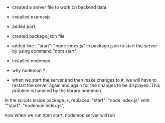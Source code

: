 - created a server file to work on backend data.
- installed expressjs
- added port.
- created package.json file

- added line : "start": "node index.js" in package.json to start the server by using command "npm start"

- installed nodemon.

* why nodemon ?
- when we start the server and then make changes to it, we will have to restart the server again and again for the changes to be displayed. This problem is handled by the library nodemon.

In the scripts inside package.js, replaced: "start": "node index.js" with ""start": "nodemon index.js",

now when we run npm start, nodemon server will run 


